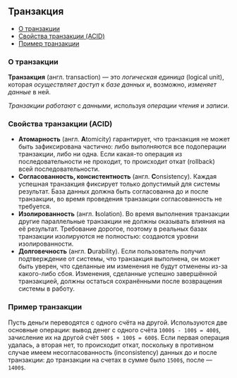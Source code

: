 ## Транзакция
- [О транзакции](#о-транзакции)
- [Свойства транзакции (ACID)](#свойства-транзакции-acid)
- [Пример транзакции](#пример-транзакции)

### О транзакции
**Транзакция** (англ. transaction) — это *логическая единица* (logical unit), которая *осуществляет доступ* к *базе данных* и, возможно, *изменяет данные* в ней. 

*Транзакции работают* с *данными*, используя *операции чтения* и *записи*.

### Свойства транзакции (ACID)
* **Атомарность** (англ. **A**tomicity) гарантирует, что транзакция не может быть зафиксирована частично: либо выполняются все подоперации транзакции, либо ни одна. Если какая-то операция из последовательности не проходит, то происходит откат (rollback) всей последовательности.
* **Согласованность, консистентность** (англ. **C**onsistency). Каждая успешная транзакция фиксирует только допустимый для системы результат. База данных должна быть согласованна до и после транзакции, во время проведения транзакции согласованность не требуется.
* **Изолированность** (англ. **I**solation). Во время выполнения транзакции другие параллельные транзакции не должны оказывать влияния на её результат. Требование дорогое, поэтому в реальных базах транзакции изолируются не полностью: создаются уровни изолированности.
* **Долговечность** (англ. **D**urability). Если пользователь получил подтверждение от системы, что транзакция выполнена, он может быть уверен, что сделанные им изменения не будут отменены из-за какого-либо сбоя. Изменения, сделанные успешно завершённой транзакцией, должны остаться сохранёнными после возвращения системы в работу.

### Пример транзакции

Пусть деньги переводятся с одного счёта на другой. Используются две основные операции: вывод денег с одного счёта `1000$ - 100$ = 400$`, зачисление их на другой счёт `500$ + 100$ = 600$`. Если первая операция удалась, а вторая нет, то происходит откат, поскольку в противном случае имеем несогласованность (inconsistency) данных до и после транзакции: до транзакции на счетах в сумме было `1500$`, после — `1400$`.

